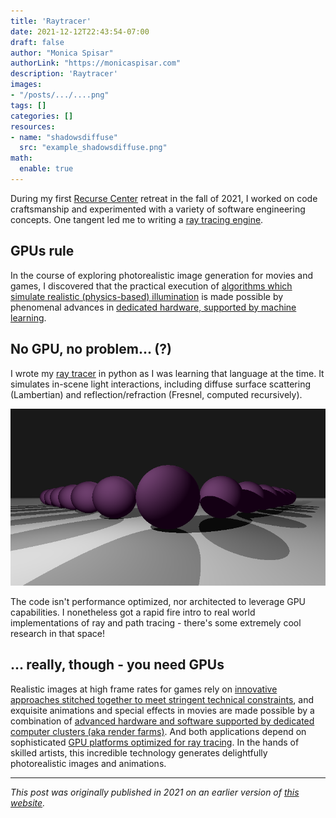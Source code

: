```yaml
---
title: 'Raytracer'
date: 2021-12-12T22:43:54-07:00
draft: false
author: "Monica Spisar"
authorLink: "https://monicaspisar.com"
description: 'Raytracer'
images: 
- "/posts/.../....png"
tags: []
categories: []
resources:
- name: "shadowsdiffuse"
  src: "example_shadowsdiffuse.png"
math:
  enable: true
---
```


During my first [Recurse Center](https://recurse.com") retreat in the fall of 2021, I worked on code craftsmanship and experimented with a variety of software engineering concepts. One tangent led me to writing a [ray tracing engine](https://github.com/msyvr/raytracer).

## GPUs rule

In the course of exploring photorealistic image generation for movies and games, I discovered that the practical execution of [algorithms which simulate realistic (physics-based) illumination](https://pbr-book.org/3ed-2018/Introduction/Photorealistic_Rendering_and_the_Ray-Tracing_Algorithm) is made possible by phenomenal advances in [dedicated hardware, supported by machine learning](https://developer.nvidia.com/nvidia-ampere).

## No GPU, no problem... (?)

I wrote my [ray tracer](https://github.com/msyvr/raytracer/blob/main/main.py) in python as I was learning that language at the time. It simulates in-scene light interactions, including diffuse surface scattering (Lambertian) and reflection/refraction (Fresnel, computed recursively). 

![shadowsdiffuse](example_shadowsdiffuse.png "Raytracing from scratch in Python") 

The code isn't performance optimized, nor architected to leverage GPU capabilities. I nonetheless got a rapid fire intro to real world implementations of ray and path tracing - there's some extremely cool research in that space!

## ... really, though - you need GPUs

Realistic images at high frame rates for games rely on [innovative approaches stitched together to meet stringent technical constraints](https://www.youtube.com/watch?v=2GYXuM10riw), and exquisite animations and special effects in movies are made possible by a combination of [advanced hardware and software supported by dedicated computer clusters (aka render farms)](https://sciencebehindpixar.org/pipeline/rendering). And both applications depend on sophisticated [GPU platforms optimized for ray tracing](https://developer.nvidia.com/rtx/raytracing). In the hands of skilled artists, this incredible technology generates delightfully photorealistic images and animations.

---
_This post was originally published in 2021 on an earlier version of [this website](https://monicaspisar.com)._
